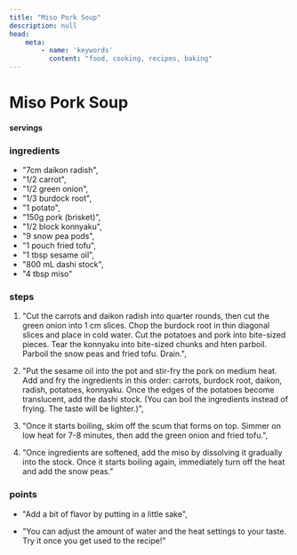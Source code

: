 ```yaml
---
title: "Miso Pork Soup"
description: null
head:
    meta:
        - name: 'keywords'
          content: "food, cooking, recipes, baking"
---
```


# Miso Pork Soup

#### servings

### ingredients
- "7cm daikon radish",
- "1/2 carrot",
- "1/2 green onion",
- "1/3 burdock root",
- "1 potato",
- "150g pork (brisket)",
- "1/2 block konnyaku",
- "9 snow pea pods",
- "1 pouch fried tofu",
- "1 tbsp sesame oil",
- "800 mL dashi stock",
- "4 tbsp miso"

### steps
1. "Cut the carrots and daikon radish into quarter rounds, then cut the green onion into 1 cm slices. Chop the burdock root in thin diagonal slices and place in cold water. Cut the potatoes and pork into bite-sized pieces. Tear the konnyaku into bite-sized chunks and hten parboil. Parboil the snow peas and fried tofu. Drain.",
                
2. "Put the sesame oil into the pot and stir-fry the pork on medium heat. Add and fry the ingredients in this order: carrots, burdock root, daikon, radish, potatoes, konnyaku. Once the edges of the potatoes become translucent, add the dashi stock. (You can boil the ingredients instead of frying. The taste will be lighter.)",
                
3. "Once it starts boiling, skim off the scum that forms on top. Simmer on low heat for 7-8 minutes, then add the green onion and fried tofu.",
                
4. "Once ingredients are softened, add the miso by dissolving it gradually into the stock. Once it starts boiling again, immediately turn off the heat and add the snow peas."



### points
- "Add a bit of flavor by putting in a little sake",

- "You can adjust the amount of water and the heat settings to your taste. Try it once you get used to the recipe!"